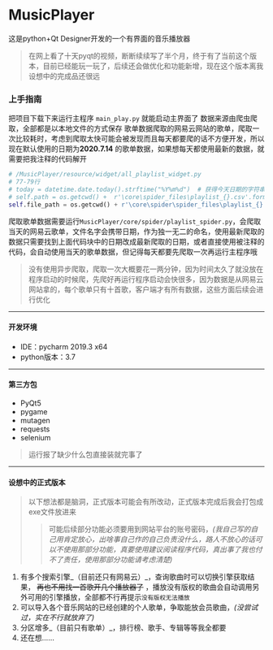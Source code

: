 # MusicPlayer
这是python+Qt Designer开发的一个有界面的音乐播放器

>在网上看了十天pyqt的视频，断断续续写了半个月，终于有了当前这个版本，目前已经能玩一玩了，后续还会做优化和功能新增，现在这个版本离我设想中的完成品还很远

### 上手指南
把项目下载下来运行主程序 `main_play.py` 就能启动主界面了
数据来源由爬虫爬取，全部都是以本地文件的方式保存
歌单数据爬取的网易云网站的歌单，爬取一次比较耗时，考虑到爬取太快可能会被发现而且每天都要爬的话不方便开发，所以现在默认使用的日期为**2020.7.14** 的歌单数据，如果想每天都使用最新的数据，就需要把我注释的代码解开
```python
# /MusicPlayer/resource/widget/all_playlist_widget.py
# 77-79行
# today = datetime.date.today().strftime("%Y%m%d")  # 获得今天日期的字符串
# self.path = os.getcwd() +  r'\core\spider_files\playlist_{}.csv'.format(today)
self.file_path = os.getcwd() + r'\core\spider\spider_files\playlist_{}.csv'.format('20200714')
```
爬取歌单数据需要运行`MusicPlayer/core/spider/playlist_spider.py`，会爬取当天的网易云歌单，文件名字会携带日期，作为独一无二的命名，使用最新爬取的数据只需要找到上面代码块中的日期改成最新爬取的日期，或者直接使用被注释的代码，会自动使用当天的歌单数据，但记得每天都要先爬取一次再运行主程序哦
>没有使用异步爬取，爬取一次大概要花一两分钟，因为时间太久了就没放在程序启动的时候爬，先爬好再运行程序启动会快很多，因为数据是从网易云网站拿的，每个歌单只有十首歌，客户端才有所有数据，这些方面后续会进行优化

***
#### 开发环境
+ IDE：pycharm 2019.3 x64
+ python版本：3.7
***
#### 第三方包
+ PyQt5
+ pygame
+ mutagen
+ requests
+ selenium
>运行报了缺少什么包直接装就完事了

***
#### 设想中的正式版本
> 以下想法都是脑洞，正式版本可能会有所改动，正式版本完成后我会打包成exe文件放进来
>> 可能后续部分功能必须要用到网站平台的账号密码，_(我自己写的自己用肯定放心，出啥事自己作的自己负责没什么，路人不放心的话可以不使用那部分功能，真要使用建议阅读程序代码，真出事了我也付不了责任，使用那部分功能请考虑清楚)_

1. 有多个搜索引擎_（目前还只有网易云）_，查询歌曲时可以切换引擎获取结果， ~~再也不用找一首歌开几个播放器了~~ ，播放没有版权的歌曲会自动调用另外可用的引擎播放，全部都不行再提示`没有版权无法播放`
2. 可以导入各个音乐网站的已经创建的个人歌单，争取能放会员歌曲，_(没尝试过，实在不行就放弃了)_
3. 分区增多_（目前只有歌单）_，排行榜、歌手、专辑等等我全都要
4. 还在想……
